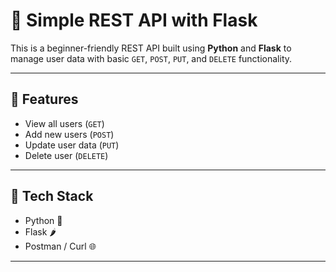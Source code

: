 # 🧩 Simple REST API with Flask

This is a beginner-friendly REST API built using **Python** and **Flask** to manage user data with basic `GET`, `POST`, `PUT`, and `DELETE` functionality.

---

## 🚀 Features

- View all users (`GET`)
- Add new users (`POST`)
- Update user data (`PUT`)
- Delete user (`DELETE`)

---

## 🔧 Tech Stack

- Python 🐍
- Flask 🌶️
- Postman / Curl 🌐

---
